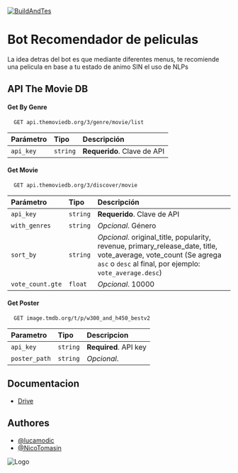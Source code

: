 [![BuildAndTes](https://github.com/NicoTomasin/ChatBotPrograWeb3/actions/workflows/BuildAndTest.yml/badge.svg)](https://github.com/NicoTomasin/ChatBotPrograWeb3/actions/workflows/BuildAndTest.yml)
# Bot Recomendador de peliculas

La idea detras del bot es que mediante diferentes menus, te recomiende una pelicula en base a tu estado de animo SIN el uso de NLPs



## API The Movie DB

#### Get By Genre

```http
  GET api.themoviedb.org/3/genre/movie/list
```

| Parámetro        | Tipo     | Descripción                                                                                               |
| :--------------- | :------- | :-------------------------------------------------------------------------------------------------------- |
| `api_key`        | `string` | **Requerido**. Clave de API                                                                               |

#### Get Movie

```http
  GET api.themoviedb.org/3/discover/movie
```

| Parámetro        | Tipo     | Descripción                                                                                               |
| :--------------- | :------- | :-------------------------------------------------------------------------------------------------------- |
| `api_key`        | `string` | **Requerido**. Clave de API                                                                               |
| `with_genres`    | `string` | *Opcional*. Género                                                                                        |
| `sort_by`        | `string` | *Opcional*. original_title, popularity, revenue, primary_release_date, title, vote_average, vote_count (Se agrega `asc` o `desc` al final, por ejemplo: `vote_average.desc`) |
| `vote_count.gte` | `float`  | *Opcional*. 10000                                                                                        |

#### Get Poster

```http
  GET image.tmdb.org/t/p/w300_and_h450_bestv2

```

| Parametro | Tipo     | Descripcion                |
| :-------- | :------- | :------------------------- |
| `api_key` | `string` | **Required**. API key |
| `poster_path` | `string` | *Opcional*. |


## Documentacion

 - [Drive](https://docs.google.com/document/d/1XGZJ6KxPlzzKlTp20Y8wM7EDfWklLWJz)


## Authores
- [@lucamodic](https://github.com/lucamodic)
- [@NicoTomasin](https://github.com/NicoTomasin)


![Logo](https://miel.unlam.edu.ar/vista/imagenes/logos/unlam/logo-unlam-light-40.png)

